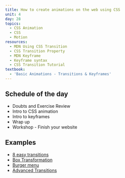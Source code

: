 ```yaml
---
title: How to create animations on the web using CSS
unit: 4
day: 28
topics:
  - CSS Animation
  - CSS
  - Motion
resources:
  - MDN Using CSS Transition
  - CSS Transition Property
  - MDN Keyframe
  - Keyframe syntax
  - CSS Transition Tutorial
textbook:
  - 'Basic Animations - Transitions & Keyframes'
---
```


Schedule of the day
-------------------

- Doubts and Exercise Review
- Intro to CSS animation
- Intro to keyframes
- Wrap up
- Workshop - Finish your website


Examples
--------

- [8 easy transitions](https://www.webdesignerdepot.com/2014/05/8-simple-css3-transitions-that-will-wow-your-users/)
- [Box Transformation](https://codepen.io/raphamontenegro/pen/ZqQZpz)
- [Burger menu](https://codepen.io/matchboxhero/pen/XexMRo)
- [Advanced Transitions](https://www.creativebloq.com/inspiration/css-animation-examples)
